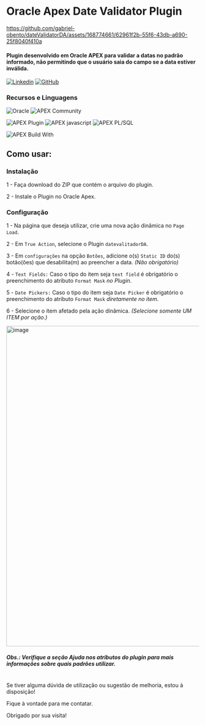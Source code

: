 # Oracle Apex Date Validator Plugin

https://github.com/gabriel-obento/dateValidatorDA/assets/168774661/62961f2b-55f6-43db-a690-25f8040f410a

#### Plugin desenvolvido em Oracle APEX para validar a datas no padrão informado, não permitindo que o usuário saia do campo se a data estiver inválida.

[![Linkedin](https://img.shields.io/badge/LinkedIn-0077B5?style=for-the-badge&logo=linkedin&logoColor=white)](https://www.linkedin.com/in/gabrielbento-devapex/)
[![GitHub](https://img.shields.io/badge/github-%23121011.svg?style=for-the-badge&logo=github&logoColor=white)](https://github.com/gabriel-obento)

### Recursos e Linguagens
![Oracle](https://img.shields.io/badge/Oracle-F80000??style=for-the-badge&logo=Oracle&logoColor=white)
![APEX Community](https://cdn.rawgit.com/Dani3lSun/apex-github-badges/78c5adbe/badges/apex-community-badge.svg)

![APEX Plugin](https://cdn.rawgit.com/Dani3lSun/apex-github-badges/b7e95341/badges/apex-plugin-badge.svg)
![APEX javascript](https://cdn.rawgit.com/Dani3lSun/apex-github-badges/6ed914a1/badges/apex-javascript-badge.svg)
![APEX PL/SQL](https://cdn.rawgit.com/Dani3lSun/apex-github-badges/6ed914a1/badges/apex-plsql-badge.svg)

![APEX Build With](https://cdn.rawgit.com/Dani3lSun/apex-github-badges/7919f913/badges/apex-love-badge.svg)

## Como usar:
### Instalação
1 - Faça download do ZIP que contém o arquivo do plugin.

2 - Instale o Plugin no Oracle Apex.

### Configuração
1 - Na página que deseja utilizar, crie uma nova ação dinâmica no ``` Page Load ```.

2 - Em ``` True Action ```, selecione o Plugin ``` datevalitadorDA ```.

3 - Em ``` configurações ``` na opção ```Botões```, adicione o(s) ```Static ID``` do(s) botão(ões) que desabilita(m) ao preencher a data. *(Não obrigatório)*

4 - ```Text Fields:``` Caso o tipo do item seja ```text field``` é obrigatório o preenchimento do atributo ```Format Mask``` *no Plugin*.

5 - ```Date Pickers:``` Caso o tipo do item seja ```Date Picker``` é obrigatório o preenchimento do atributo ```Format Mask``` *diretamente no item*.

6 - Selecione o item afetado pela ação dinâmica. *(Selecione somente UM ITEM por ação.)*

<img width="838" alt="image" src="https://github.com/gabriel-obento/dateValidatorDA/assets/168774661/b499d5a7-f8b9-4e23-b360-40eebc1c157b">


#### *Obs.: Verifique a seção Ajuda nos atributos do plugin para mais informações sobre quais padrões utilizar.*


#
Se tiver alguma dúvida de utilização ou sugestão de melhoria, estou à disposição!

Fique à vontade para me contatar.

Obrigado por sua visita!
